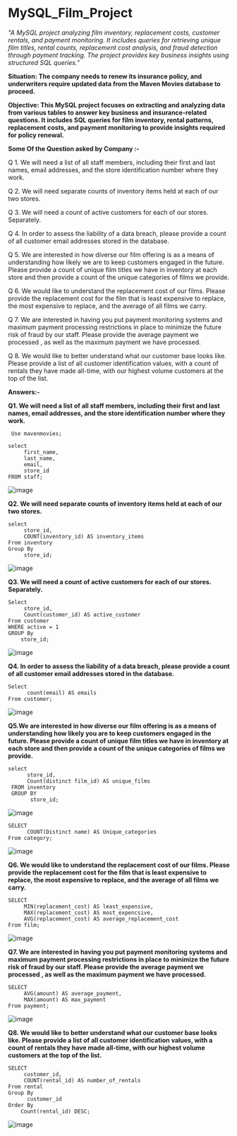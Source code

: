 # MySQL_Film_Project #

*"A MySQL project analyzing film inventory, replacement costs, customer rentals, and payment monitoring.  It includes queries for retrieving unique film titles, rental counts, replacement cost analysis, and fraud detection through payment tracking.  The project provides key business insights using structured SQL queries."*

**Situation:   The company needs to renew its insurance policy, and underwriters require updated data from the Maven Movies database to proceed.**

**Objective:   This MySQL project focuses on extracting and analyzing data from various tables to answer key business and insurance-related questions. 
             It includes SQL queries for film inventory, rental patterns, replacement costs, and payment monitoring to provide insights required for policy renewal.**

**Some Of the Question asked by Company :-**

Q 1. We will need a list of all staff members, including their first and last names, email addresses, and the store identification number where they work.
 
Q 2. We will need separate counts of inventory items held at each of our two stores.

Q 3. We will need a count of active customers for each of our stores. Separately.

Q 4. In order to assess the liability of a data breach, please provide a count of all customer email addresses stored in the database.

Q 5. We are interested in how diverse our film offering is as a means of understanding how likely we are to keep customers engaged in the future. Please provide a count of unique film titles we have in inventory 
     at each store and then provide a count of the unique categories of films we provide.

Q 6. We would like to understand the replacement cost of our films. Please provide the replacement cost for the film that is least expensive to replace, the most expensive to replace, and   the average of all 
     films we carry.

Q 7. We are interested in having you put payment monitoring systems and maximum payment processing restrictions in place to minimize the future risk of fraud by our staff. Please provide the average payment we 
     processed , as well as the maximum payment we have processed.

Q 8. We would like to better understand what our customer base looks like. Please provide a list of all customer identification values, with a count of rentals they have made all-time,
     with our highest volume customers at the top of the list.


**Answers:-**


 
**Q1.  We will need a list of all staff members, including their first and last names, email addresses, 
and the store identification number where they work.**

```
 Use mavenmovies;

select 
     first_name,
     last_name,
     email,
     store_id
FROM staff;
```

![image](https://github.com/user-attachments/assets/bcd648c7-3c9a-44c6-a12d-67e8bf8f71d2)


**Q2. We will need separate counts of inventory items held at each of our two stores.**

```
select
     store_id,
     COUNT(inventory_id) AS inventory_items
From inventory
Group By 
	 store_id;
```

![image](https://github.com/user-attachments/assets/31e372de-c924-4c23-aec4-9ab101c99aa1)

     
**Q3. We will need a count of active customers for each of our stores. Separately.**
```
Select 
     store_id,
     Count(customer_id) AS active_customer
From customer
WHERE active = 1
GROUP By 
    store_id;
 ```
![image](https://github.com/user-attachments/assets/f841dbe8-cc07-4aa9-9e4a-622d1d9c100f)

**Q4. In order to assess the liability of a data breach, please provide a count of all customer email addresses stored in the database.**

```
Select 
      count(email) AS emails
From customer;
```
![image](https://github.com/user-attachments/assets/950b8fde-b727-435e-8f75-557f74cb3283)

**Q5.We are interested in how diverse our film offering is as a means of understanding how likely you are to keep customers engaged in the future. Please provide a count of unique film titles we have in inventory at each store and then provide a count of the unique categories of films we provide.**

```
select 
      store_id,
      Count(distinct film_id) AS unique_films
 FROM inventory
 GROUP BY 
       store_id;
```
![image](https://github.com/user-attachments/assets/963f1192-26c1-4fa3-aac5-09568bc1c4de)


```
SELECT 
      COUNT(Distinct name) AS Unique_categories
From category;
```
![image](https://github.com/user-attachments/assets/d19febf7-63dc-436b-bf15-ea52914bbc68)


**Q6. We would like to understand the replacement cost of our films. Please provide the replacement cost for the film that is least expensive to replace, the most expensive to replace, and   the average of all films we carry.**


```
SELECT 
     MIN(replacement_cost) AS least_expensive,
     MAX(replacement_cost) AS most_expencsive,
     AVG(replacement_cost) AS average_replacement_cost
From film;
```

![image](https://github.com/user-attachments/assets/77a56341-0f3e-43d8-aeeb-40967afd2bc1)

**Q7. We are interested in having you put payment monitoring systems and maximum payment processing restrictions in place to minimize the future risk of fraud by our staff. Please provide the average payment we processed , as well as the maximum payment we have processed.**

```
SELECT
     AVG(amount) AS average_payment,
     MAX(amount) AS max_payment
From payment;
```
![image](https://github.com/user-attachments/assets/4d65e765-9032-44f6-ba91-3eb64dee5088)

**Q8. We would like to better understand what our customer base looks like. Please provide a list of all customer identification values, with a count of rentals they have made all-time, with our highest volume customers at the top of the list.**


```
SELECT
     customer_id,
     COUNT(rental_id) AS number_of_rentals
From rental
Group By 
      customer_id
Order By
	Count(rental_id) DESC;
```
![image](https://github.com/user-attachments/assets/266c1049-0785-40e8-8ea9-a8f67870f2a8)

